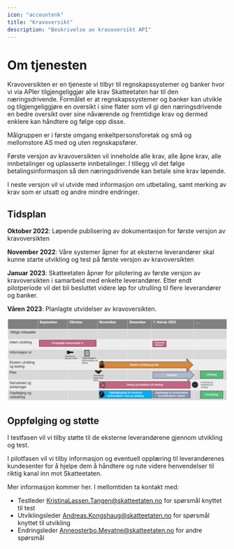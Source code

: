 ```yaml
---
icon: "accountenk"
title: "Kravoversikt"
description: "Beskrivelse av kravoversikt API"
---
```


# Om tjenesten

Kravoversikten er en tjeneste vi tilbyr til regnskapssystemer og banker hvor vi via APIer tilgjengeliggjør alle krav Skatteetaten har til den næringsdrivende. Formålet er at regnskapssystemer og banker kan utvikle og tilgjengeliggjøre en oversikt i sine flater som vil gi den næringsdrivende en bedre oversikt over sine nåværende og fremtidige krav og dermed enklere kan håndtere og følge opp disse.

Målgruppen er i første omgang enkeltpersonsforetak og små og mellomstore AS med og uten regnskapsfører.

Første versjon av kravoversikten vil inneholde alle krav, alle åpne krav, alle innbetalinger og uplasserte innbetalinger. I tillegg vil det følge betalingsinformasjon så den næringsdrivende kan betale sine krav løpende.

I neste versjon vil vi utvide med informasjon om utbetaling, samt merking av krav som er utsatt og andre mindre endringer.

## Tidsplan

**Oktober 2022**: Løpende publisering av dokumentasjon for første versjon av kravoversikten

**November 2022**: Våre systemer åpner for at eksterne leverandører skal kunne starte utvikling og test på første versjon av kravoversikten

**Januar 2023**: Skatteetaten åpner for pilotering av første versjon av kravoversikten i samarbeid med enkelte leverandører. Etter endt pilotperiode vil det bli besluttet videre løp for utrulling til flere leverandører og banker.

**Våren 2023**: Planlagte utvidelser av kravoversikten.

![tidsplan krav](images/tidsplanKrav.png)

## Oppfølging og støtte

I testfasen vil vi tilby støtte til de eksterne leverandørene gjennom utvikling og test.

I pilotfasen vil vi tilby informasjon og eventuell opplæring til leverandørenes kundesenter for å hjelpe dem å håndtere og rute videre henvendelser til riktig kanal inn mot Skatteetaten.

Mer informasjon kommer her. I mellomtiden ta kontakt med:

- Testleder [KristinaLassen.Tangen@skatteetaten.no](mailto:KristinaLassen.Tangen@skatteetaten.no) for spørsmål knyttet til test
- Utviklingsleder [Andreas.Kongshaug@skatteetaten.no](mailto:Andreas.Kongshaug@skatteetaten.no) for spørsmål knyttet til utvikling
- Endringsleder [Anneosterbo.Mevatne@skatteetaten.no](mailto:Andreas.Kongshaug@skatteetaten.no) for andre spørsmål
